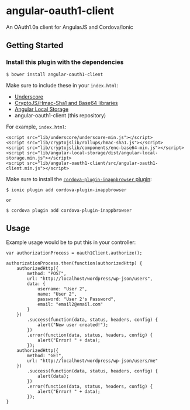 # angular-oauth1-client
An OAuth1.0a client for AngularJS and Cordova/Ionic

## Getting Started

### Install this plugin with the dependencies

    $ bower install angular-oauth1-client

Make sure to include these in your `index.html`:

* [Underscore](http://underscorejs.org)
* [CryptoJS/Hmac-Sha1 and Base64 libraries](https://github.com/sytelus/CryptoJS)
* [Angular Local Storage](https://github.com/grevory/angular-local-storage)
* angular-oauth1-client (this repository)

For example, `index.html`:

    <script src="lib/underscore/underscore-min.js"></script>
    <script src="lib/cryptojslib/rollups/hmac-sha1.js"></script>
    <script src="lib/cryptojslib/components/enc-base64-min.js"></script>
    <script src="lib/angular-local-storage/dist/angular-local-storage.min.js"></script>
    <script src="lib/angular-oauth1-client/src/angular-oauth1-client.min.js"></script>

Make sure to install the [`cordova-plugin-inappbrowser` plugin](https://github.com/apache/cordova-plugin-inappbrowser):

    $ ionic plugin add cordova-plugin-inappbrowser

    or

    $ cordova plugin add cordova-plugin-inappbrowser


## Usage

Example usage would be to put this in your controller:

    var authorizationProcess = oauth1Client.authorize();

    authorizationProcess.then(function(authorizedHttp) {
        authorizedHttp({
            method: "POST",
            url: "http://localhost/wordpress/wp-json/users",
            data: {
                username: "User 2",
                name: "User 2",
                password: "User 2's Password",
                email: "email2@email.com"
            }
        })
            .success(function(data, status, headers, config) {
                alert("New user created!");
            })
            .error(function(data, status, headers, config) {
                alert("Error! " + data);
            });
        authorizedHttp({
            method: "GET",
            url: "http://localhost/wordpress/wp-json/users/me"
        })
            .success(function(data, status, headers, config) {
                alert(data);
            })
            .error(function(data, status, headers, config) {
                alert("Error! " + data);
            });
    }
